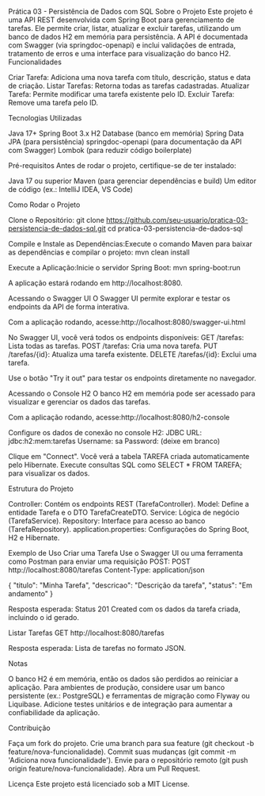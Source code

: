 Prática 03 - Persistência de Dados com SQL
Sobre o Projeto
Este projeto é uma API REST desenvolvida com Spring Boot para gerenciamento de tarefas. Ele permite criar, listar, atualizar e excluir tarefas, utilizando um banco de dados H2 em memória para persistência. A API é documentada com Swagger (via springdoc-openapi) e inclui validações de entrada, tratamento de erros e uma interface para visualização do banco H2.
Funcionalidades

Criar Tarefa: Adiciona uma nova tarefa com título, descrição, status e data de criação.
Listar Tarefas: Retorna todas as tarefas cadastradas.
Atualizar Tarefa: Permite modificar uma tarefa existente pelo ID.
Excluir Tarefa: Remove uma tarefa pelo ID.

Tecnologias Utilizadas

Java 17+
Spring Boot 3.x
H2 Database (banco em memória)
Spring Data JPA (para persistência)
springdoc-openapi (para documentação da API com Swagger)
Lombok (para reduzir código boilerplate)

Pré-requisitos
Antes de rodar o projeto, certifique-se de ter instalado:

Java 17 ou superior
Maven (para gerenciar dependências e build)
Um editor de código (ex.: IntelliJ IDEA, VS Code)

Como Rodar o Projeto

Clone o Repositório:
git clone https://github.com/seu-usuario/pratica-03-persistencia-de-dados-sql.git
cd pratica-03-persistencia-de-dados-sql


Compile e Instale as Dependências:Execute o comando Maven para baixar as dependências e compilar o projeto:
mvn clean install


Execute a Aplicação:Inicie o servidor Spring Boot:
mvn spring-boot:run

A aplicação estará rodando em http://localhost:8080.


Acessando o Swagger UI
O Swagger UI permite explorar e testar os endpoints da API de forma interativa.

Com a aplicação rodando, acesse:http://localhost:8080/swagger-ui.html


No Swagger UI, você verá todos os endpoints disponíveis:
GET /tarefas: Lista todas as tarefas.
POST /tarefas: Cria uma nova tarefa.
PUT /tarefas/{id}: Atualiza uma tarefa existente.
DELETE /tarefas/{id}: Exclui uma tarefa.


Use o botão "Try it out" para testar os endpoints diretamente no navegador.

Acessando o Console H2
O banco H2 em memória pode ser acessado para visualizar e gerenciar os dados das tarefas.

Com a aplicação rodando, acesse:http://localhost:8080/h2-console


Configure os dados de conexão no console H2:
JDBC URL: jdbc:h2:mem:tarefas
Username: sa
Password: (deixe em branco)


Clique em "Connect".
Você verá a tabela TAREFA criada automaticamente pelo Hibernate. Execute consultas SQL como SELECT * FROM TAREFA; para visualizar os dados.

Estrutura do Projeto

Controller: Contém os endpoints REST (TarefaController).
Model: Define a entidade Tarefa e o DTO TarefaCreateDTO.
Service: Lógica de negócio (TarefaService).
Repository: Interface para acesso ao banco (TarefaRepository).
application.properties: Configurações do Spring Boot, H2 e Hibernate.

Exemplo de Uso
Criar uma Tarefa
Use o Swagger UI ou uma ferramenta como Postman para enviar uma requisição POST:
POST http://localhost:8080/tarefas
Content-Type: application/json

{
    "titulo": "Minha Tarefa",
    "descricao": "Descrição da tarefa",
    "status": "Em andamento"
}


Resposta esperada: Status 201 Created com os dados da tarefa criada, incluindo o id gerado.

Listar Tarefas
GET http://localhost:8080/tarefas


Resposta esperada: Lista de tarefas no formato JSON.

Notas

O banco H2 é em memória, então os dados são perdidos ao reiniciar a aplicação.
Para ambientes de produção, considere usar um banco persistente (ex.: PostgreSQL) e ferramentas de migração como Flyway ou Liquibase.
Adicione testes unitários e de integração para aumentar a confiabilidade da aplicação.

Contribuição

Faça um fork do projeto.
Crie uma branch para sua feature (git checkout -b feature/nova-funcionalidade).
Commit suas mudanças (git commit -m 'Adiciona nova funcionalidade').
Envie para o repositório remoto (git push origin feature/nova-funcionalidade).
Abra um Pull Request.

Licença
Este projeto está licenciado sob a MIT License.

